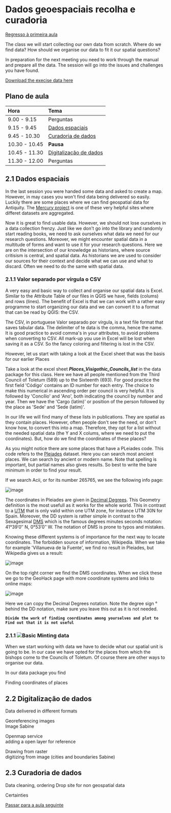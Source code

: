 # Dados geoespaciais recolha e curadoria

[Regresso à primeira aula](https://github.com/Toletum-Network/QGIS_Classical_Studies/blob/master/M%C3%A9todos_espaciais_para_os_visigodos/1.%20Introdu%C3%A7%C3%A3o_EN.md#introdu%C3%A7%C3%A3o-primeiro-mapa)

The class we will start collecting our own data from scratch. Where do we find data? How should we organise our data to fit it our spatial questions?

In preparation for the next meeting you need to work through the manual and prepare all the data. The session will go into the issues and challenges you have found. 

[Download the execise data here]()

## Plano de aula

| **Hora**         |   **Tema**   |
|:--------------|:-----------|
| 9.00 - 9.15 | Perguntas |
| 9.15 - 9.45 | [Dados espaciais](https://github.com/Toletum-Network/QGIS_Classical_Studies/blob/master/M%C3%A9todos_espaciais_para_os_visigodos/2.%20Dados_geoespaciais_recolha_e_curadoria.md#21-dados-espaciais)  |
| 9.45 - 10.30 | [Curadoria de dados](https://github.com/Toletum-Network/QGIS_Classical_Studies/blob/master/M%C3%A9todos_espaciais_para_os_visigodos/2.%20Dados_geoespaciais_recolha_e_curadoria.md#22-digitaliza%C3%A7%C3%A3o-de-dados)|
| 10.30 - 10.45 | **Pausa** | 
| 10.45 - 11.30 | [Digitalização de dados](https://github.com/Toletum-Network/QGIS_Classical_Studies/blob/master/M%C3%A9todos_espaciais_para_os_visigodos/2.%20Dados_geoespaciais_recolha_e_curadoria.md#23-tratamento-de-dados) |
| 11.30 - 12.00 | Perguntas |

## 2.1 Dados espaciais
In the last session you were handed some data and asked to create a map. However, in may cases you won't find data being delivered so easily.
Luckily there are some places where we can find geospatial data for Antiquity. The [Mercury project](https://projectmercury.eu/datasets/) is one of these very helpful sites where differet datasets are aggregated.

Now it is great to find usable data. However, we should not lose ourselves in a data collection frenzy. Just like we don't go into the library and randomly start reading books, we need to ask ourselves what data we need for our research questions. Moreover, we might encounter spatial data in a multitude of forms and want to use it for your research questions. Here we are on the intersection of our knowledge as historians, where source critisism is central, and spatial data. As historians we are used to consider our sources for their context and decide what we can use and what to discard. Often we need to do the same with spatial data.


### 2.1.1 Valor separado por vírgula o CSV
A very easy and basic way to collect and organise our spatial data is Excel. Similar to the Attribute Table of our files in QGIS we have, fields (colums) and rows (lines). The benefit of Excel is that we can work with a rather easy programme to start organizing our data and we can convert it to a format that can be read by QGIS: the CSV. 

The CSV, in portuguese Valor separado por vírgula, is a text file format that saves tabular data. The delimiter of te data is the comma, hence the name. It is good practice to avoid comma's in your attributes, to avoid problems when converting to CSV. All mark-up you use in Excel will be lost when saving it as a CSV. So the fancy coloring and filtering is lost in the CSV. 

However, let us start with taking a look at the Excel sheet that was the basis for our earlier Places 

Take a look at the excel sheet _**Places_Visigothic_Councils_list**_ in the data package for this class. Here we have all people mentioned from the Third Council of Toletum (589) up to the Sixteenth (693). For good practice the first field 'Código' contains an ID number for each entry. The choice to make this numerical in ascending order per council is very helpful. It is followed by 'Concílio' and 'Ano', both indicating the council by number and year. Then we have the 'Cargo (latím)' or position of the person followed by the place as 'Sede' and 'Sede (latím)'.

In our life we will find many of these lists in publications. They are spatial as they contain places. However, often people don't see the need, or don't know how, to convert this into a map. Therefore, they opt for a list without the needed spatial data (the Y and X colums, where we need to put the coordinates). But, how do we find the coordinates of these places?

As you might notice there are some places that have a PLeiades code. This code refers to the [Pleiades](https://pleiades.stoa.org/) dataset. Here you can search most ancient places. We can search by ancient or modern name. Note that spelling is important, but partial names also gives results. So best to write the bare minimum in order to find your result.

If we search Acii, or for its number 265765, we see the following info page:

![image](https://github.com/Toletum-Network/QGIS_Classical_Studies/assets/66669249/dc243782-3ff3-4f2e-b9b8-2d037c59e54e)

The coordinates in Pleiades are given in [Decimal Degrees](https://en.wikipedia.org/wiki/Decimal_degrees). This Geometry definition is the most usefull as it works for the whole world. This in contrast to a [UTM](https://en.wikipedia.org/wiki/Universal_Transverse_Mercator_coordinate_system) that is only valid within one UTM zone, for instance UTM 30N for Spain. Moreover, the DD system is rather simple in contrast to the Sexagesimal [DMS](https://en.wikipedia.org/wiki/Degree_(angle)#Subdivisions) which is the famous degrees minutes seconds notation: 41°39′0″ N, 0°53′0″ W. The notation of DMS is prone to typos and mistakes. 

Knowing these different systems is of importance for the next way to locate coordinates. The forbidden source of information, Wikipedia. When we take for example 'Villanueva de la Fuente', we find no result in Pleiades, but Wikipedia gives us a result:

![image](https://github.com/Toletum-Network/QGIS_Classical_Studies/assets/66669249/25877ef2-9702-4769-a461-da87e7f40b5a)

On the top right corner we find the DMS coordinates. When we click these we go to the GeoHack page with more coordinate systems and links to online maps:  

![image](https://github.com/Toletum-Network/QGIS_Classical_Studies/assets/66669249/cf9a3a60-37d2-42ae-bd1c-94f57d3e5c78)

Here we can copy the Decimal Degrees notation. Note the degree sign ° behind the DD notation, make sure you leave this out as it is not needed.

**`Divide the work of finding coordinates among yourselves and plot to Find out that it is not useful`**


### 2.1.1 ![Basic](https://github.com/Toletum-Network/AutumnSchool_2020/blob/master/Icons/basic.png) Minting data

When we start working with data we have to decide what our spatial unit is going to be. In our case we have opted for the places from which the bishops come to the Councils of Toletum. Of course there are other ways to organise our data. 


In our data package you find 

Finding coordinates of places 

## 2.2 Digitalização de dados
Data delivered in different formats

Georeferencing images
<br>Image Sabine

Openmap service
<br> adding a open layer for reference

Drawing from raster
<br> digitizing from image (cities and boundaries Sabine)

## 2.3 Curadoria de dados

Data cleaning, ordering
Drop site for non geospatial data

Certainties


[Passar para a aula seguinte](https://github.com/Toletum-Network/QGIS_Classical_Studies/blob/master/M%C3%A9todos_espaciais_para_os_visigodos/3.%20An%C3%A1lises_de_datos_relacional_e_quantitativa.md)
